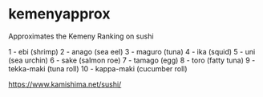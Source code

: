 # kemenyapprox

Approximates the Kemeny Ranking on sushi

1 - ebi (shrimp) 
2 - anago (sea eel) 
3 - maguro (tuna) 
4 - ika (squid) 
5 - uni (sea urchin) 
6 - sake (salmon roe) 
7 - tamago (egg) 
8 - toro (fatty tuna) 
9 - tekka-maki (tuna roll) 
10 - kappa-maki (cucumber roll)

https://www.kamishima.net/sushi/